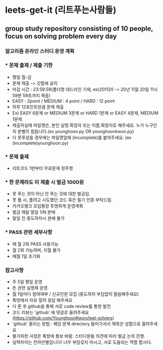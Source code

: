 # leets-get-it (리트푸는사람들)
## group study repository consisting of 10 people, focus on solving problem every day

### 알고리즘 온라인 스터디 운영 계획

### * 문제 출제 / 제출 기한
 - 평일 월-금
 - 문제 제출 -> 깃헙에 공지
 - 마감 시간 : 23:59:59(폴더명 데드라인 기재, ex)201120 -> 20년 11월 20일 11시 59분 59초까지 제출)
 - EASY : 2point / MEDIUM : 4 point / HARD : 12 point
 - 하루 12포인트만큼 문제 제출
 - Ex) EASY 6문제 or MEDIUM 3문제 or HARD 1문제 or EASY 4문제, MEDIUM 1문제
 - 제출하실때 파일명은, 본인 실명.확장자 또는 이름.확장자로 해주세요. 누가 누구인지 분별이 힘듭니다.(ex younghoon.py OR younghoonkwon.py)
 - 다 못푸셨을 경우에는 파일명앞에 (incomplete)를 붙여주세요. (ex (incomplete)younghoon.py)

### * 문제 출제
 - 리트코드 1번부터 무료문제 정주행

### * 한 문제라도 미 제출 시 벌금 1000원
 - 못 푸는 것이 아닌 안 푸는 것에 대한 벌금임.
 - 못 풀 시, 풀려고 시도했던 코드 혹은 필기 인증 부탁드림.
 - 카카오뱅크 모임통장 투명하게 운영계획
 - 벌금 매달 말일 1/N 분배
 - 말일 전 중도하차시 분배 불가

### * PASS 관련 세부사항
 - 매 월 2회 PASS 사용가능
 - 월 2회 가능하며, 이월 불가
 - 매월 1일 초기화

### 참고사항
 - 주 5일 평일 운영
 - 돈 관련 실명제 운영
 - 월 1일마다 참여여부 / 신규인원 모집
   (중도하차 부담없이 말씀해주세요)
 - 톡방에서 자유 질의 응답 해주세요
 - 다 푼 후 github을 통해 서로 code review를 통한 발전
 - 코드 리뷰는 'github' 에 댓글로 올려주세요
   (https://github.com/YounghoonKwon/leet-solvers)
 - 'github' 올리는 방법 : 해당 문제 directory 들어가셔서 제목은 성함으로 올려주세요
 - 불가피한 사정은 톡방에 통보 바람. 스터디분들 의견에 따라 벌금 논의 진행.
 - 실력차이는 천차만별입니다! 너무 부담갖지 마시고, 서로 도움되는 역할 합시다.
